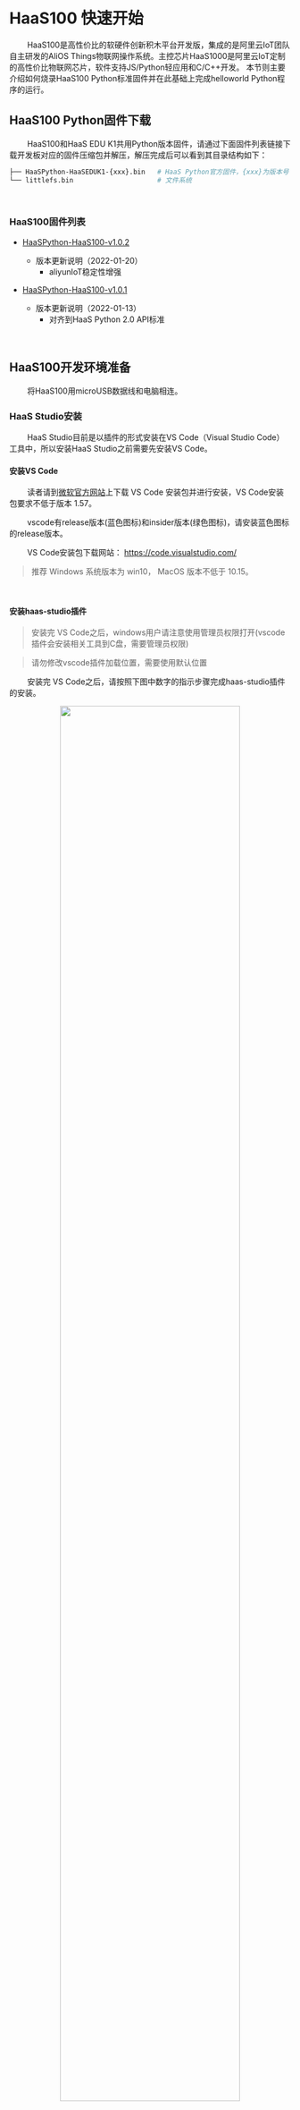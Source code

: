 # HaaS100 快速开始
&emsp;&emsp;
HaaS100是高性价比的软硬件创新积木平台开发版，集成的是阿里云IoT团队自主研发的AliOS Things物联网操作系统。主控芯片HaaS1000是阿里云IoT定制的高性价比物联网芯片，软件支持JS/Python轻应用和C/C++开发。
本节则主要介绍如何烧录HaaS100 Python标准固件并在此基础上完成helloworld Python程序的运行。

## HaaS100 Python固件下载

&emsp;&emsp;
HaaS100和HaaS EDU K1共用Python版本固件，请通过下面固件列表链接下载开发板对应的固件压缩包并解压，解压完成后可以看到其目录结构如下：
```bash
├── HaaSPython-HaaSEDUK1-{xxx}.bin   # HaaS Python官方固件，{xxx}为版本号
└── littlefs.bin                     # 文件系统
```

&emsp;&emsp;
### HaaS100固件列表

* [HaaSPython-HaaS100-v1.0.2](https://hli.aliyuncs.com/p/config/HaaS_Python/HaaSPython-HaaSEDUK1-v1.0.2.zip)
  * 版本更新说明（2022-01-20）
    * aliyunIoT稳定性增强

* [HaaSPython-HaaS100-v1.0.1](https://hli.aliyuncs.com/o/config/HaaS_Python/HaaSPython-HaaSEDUK1-1.0.1.zip)
  * 版本更新说明（2022-01-13）
    * 对齐到HaaS Python 2.0 API标准
<br>

## HaaS100开发环境准备
&emsp;&emsp;
将HaaS100用microUSB数据线和电脑相连。

### HaaS Studio安装
&emsp;&emsp;
HaaS Studio目前是以插件的形式安装在VS Code（Visual Studio Code）工具中，所以安装HaaS Studio之前需要先安装VS Code。

#### 安装VS Code

&emsp;&emsp;
读者请到[微软官方网站](https://code.visualstudio.com/)上下载 VS Code 安装包并进行安装，VS Code安装包要求不低于版本 1.57。

&emsp;&emsp;
vscode有release版本(蓝色图标)和insider版本(绿色图标)，请安装蓝色图标的release版本。

&emsp;&emsp;
VS Code安装包下载网站： https://code.visualstudio.com/

> 推荐 Windows 系统版本为 win10， MacOS 版本不低于 10.15。
<br>


#### 安装haas-studio插件

> 安装完 VS Code之后，windows用户请注意使用管理员权限打开(vscode插件会安装相关工具到C盘，需要管理员权限)

> 请勿修改vscode插件加载位置，需要使用默认位置

&emsp;&emsp;
安装完 VS Code之后，请按照下图中数字的指示步骤完成haas-studio插件的安装。

<div align="center">
<img src=https://hli.aliyuncs.com/haas-static/haasapi/Python/docs/zh-CN/images/1_安装haas_studio_插件.png width=80%/>
</div>

&emsp;&emsp;
插件第一次安装完成后，会提示安装相关工具才能激活插件，请同意安装相关工具。第一次新建或者打开python轻应用工程，也会安装轻应用开发相关工具，同样需要同意安装。

<div align="center">
<img src=../images/haas-studio-tool-install.png width=80%/>
</div>

&emsp;&emsp;
插件安装完成后，则 VSCode 左下角的状态栏会显示"快速开始"的图标，如下图所示。

<div align="center">
<img src=../images/haas-studio-startup-page.png width=80%/>
</div>

&emsp;&emsp;
一般情况下，左下角只会显示快速开始图标，如果打开或者新建了某个Python工程，则会在VSCode底部的状态栏展开如下一排按钮，这些按钮的功能如下图所示：

<div align="center">
<img src=https://hli.aliyuncs.com/haas-static/haasapi/Python/docs/zh-CN/images/1_HaaS_Studio_Python工程按钮.png width=40%/>
</div>

&emsp;&emsp;
为了方便开发，还可以打开高级串口模式，在当前的工程目录下，存在.vscode这样一个文件夹，找到里面的settings.json文件，将pythonAdvanced选项设置成enable即可，打开方式如下：
* 注意高级模式某些平台可能不支持，比如低版本的linux，M1系列MACOS等，如果平台不支持，会自动设置成 disable。

<div align="center">
<img src=../images/haas-studio-python-advance.png width=80%/>
</div>

&emsp;&emsp;
python高级模式打开之后，这些按钮的功能变成如下图所示：

<div align="center">
<img src=../images/haas-studio-python-advance-enable.png width=40%/>
</div>

### HaaS100串口名称确认
#### Windows系统

&emsp;&emsp;
读者请通过控制面板下的设备管理器，查询当前电脑下HaaS100插入后新增的端口。下图中显示HaaS EDUK1连接后新增的串口为“COM7”。
> 注意：每台PC的串口可能都不一样，如果有多个串口，可以断开PC和HaaS100之间的连线，然后将PC和HaaS100相连，找到新增的那个串口。

![HaaS100串口示意图](https://hli.aliyuncs.com/haas-static/haasapi/Python/docs/zh-CN/images/1_HaaS_EDU_K1_WINDOWS_COM.png)

&emsp;&emsp;
如果连接HaaS100之前和之后，没有新增串口，则需要安装HaaS100的串口驱动，[请点我下载](https://www.silabs.com/documents/public/software/CP210x_Universal_Windows_Driver.zip)。

<br>

#### MAC系统

&emsp;&emsp;
如果您的电脑是MAC系统，系统会自带HaaS100 UART驱动程序，无需单独安装。可以在命令行中通过如下命令查看HaaS100接到电脑之前和之后串口列表的差异确认HaaS100串口名称。

```
# 接入HaaS100之前
(base) ➜  ~ ls /dev/tty.usb*
zsh: no matches found: /dev/tty.usb*

# 接入HaaS100之后
(base) ➜  ~ ls /dev/tty.usb*
/dev/tty.usbserial-A908XGRO
```

&emsp;&emsp;
其中接入HaaS100之后新出现的"/dev/tty.usbserial-A908XGRO"即为HaaS100所对应的串口。
> 注意：每台PC的串口可能都不一样，上面只是笔者电脑上面的串口信息。

<br>

## 固件烧录过程

&emsp;&emsp;
烧录此固件需使用HaaS-Studio集成开发环境。

<br>
1. 点击“快速开始”按钮后选择“烧录工具”按钮。如下图所示。
<div align="center">
<img src=https://hli.aliyuncs.com/haas-static/haasapi/Python/docs/zh-CN/images/1_HaaS_Studio_固件烧录.png width=75%/>
</div>
2. 选择好HaaS100对应的“串口名字” <br>
3. 选择固件所在路径（上面“固件下载”步骤中解压出来的名为HaaSPython-HaaS-EDU-K1-{xxx}.bin的文件） <br>
4. 选择文件系统所在路径（上面“固件下载”步骤中解压出来的名为lilttlefs.bin的文件） <br>
5. 点击“开始烧录”按钮，HaaS Studio便会将此固件烧录到开发板中，如下图所示。 <br>

> 下图中是笔者电脑中的串口好和固件名称，请读者按照根据串口和固件实际路径进行选择。

> 如果“串口名字”下拉框中没有正确的串口号，可以拔插HaaS100的USB口后，点击“刷新”按钮刷新串口列表。

<div align="center">
<img src=../images/haas-studio-firmware-burn.png width=85%/>
</div>

&emsp;&emsp;
烧录过程中命令行窗口会输出如下日志，烧录完成，终端日志中会提示"Burn xxxx success."。

```log
...
CCCC
<<< 0x43
Packet 0 >>>
<<< 0x6
<<< 0x43
Packet 2656 / 2656 >>>  <<< ACK
File: HaaSPython-HaaSEDUK1-1.0.1.bin
Size: 2718744Bytes
...
CCCC
<<< 0x43
Packet 0 >>>
<<< 0x6
<<< 0x43
Packet 4792 / 4792 >>>  <<< ACK
EOF
>>> EOT
<<< 0x15
>>> EOT
<<< 0x6
<<< 0x43
Packet End >>>
<<< 0x6
File: littlefs.bin
Size: 4907008Bytes
Swap AB partition
...
Burn "[('/Users/xxx/Downloads/HaaSPython-HaaSEDUK1/HaaSPython-HaaSEDUK1-1.0.1.bin', '0'), ('/Users/xxx/Downloads/HaaSPython-HaaSEDUK1/littlefs.bin', '0xB32000')]" success.
```

<br>

&emsp;&emsp;
如果在烧录的过程中如果命令行中会出现如下提示，请按下HaaS100上复位按钮重启设备。

```log
"Please reboot the board manually"
```

<br>

&emsp;&emsp;
经过上面的步骤HaaS Python固件就烧录到HaaS100开发板中去了。

### 固件版本确认
&emsp;&emsp;
固件烧录完成后，如何确认固件真的有更新到硬件中呢？可以通过如下的方法确认：

&emsp;&emsp;
通过串口工具打开HaaS100开发板串口（注意波特率选择1500000），此时在串口工具中敲击回车，会有三种情况：
1. 敲击回车后会出现“>>>”符号，">>>"代表已经进入到Python的REPL模式中。
2. 敲击回车后出现"#"符号，则代表HaaS100内部没有没有运行Python引擎，此时可以在串口中输入"python"然后敲击回车启动Python引擎；执行“python”之后再敲击回车，如果出现">>>"则代表python引擎启动成功，并且进入到了Python的REPL模式
3. 敲击回车后未出现">>>"或“#”符号，则一般是因为您的开发板正在运行程序没办法接收串口命令。此时，可以同时按下Ctrl+C两个按键，尝试打断当前的python脚本。如果按很多次Ctrl+C之后仍然没有出现">>>"，则大概率是因为开发板运行的程序死机，可以尝试按住“Ctrl+C”再对开发板进行硬件复位，直到出现“#”或“>>>”。

&emsp;&emsp;
在REPL模式中输入“import uos; uos.version_info()”指令回车执行，HaaS Python则会将版本号信息输出到串口中。如下图所示，其版本信息遵循“HaaSPython-ESP32-\<version>-\<buildtime>”的格式，其中：
* \<version\>：代表HaaS Python版本号。
* \<buildtime\>：代表固件编译时间。

<div align="center">
<img src=https://hli.aliyuncs.com/haas-static/haasapi/Python/docs/zh-CN/images/HaaSPython_版本号确认_HaaS_EDU_K1.png width=50%/>
</div>

> MACOS建议使用picocom串口工具；Windows系统推荐使用Putty串口工具。

## HaaS100 helloworld例程

### 创建helloworld工程
&emsp;&emsp;
请遵循如下的步骤完成helloworld Python工程的创建。

&emsp;&emsp;
如下图所示，点击HaaS Studio的"快速开始"按键会弹出HaaS Studio的欢迎页面，请选择“创建项目”，如下图所示：

<div align="center">
<img src=https://hli.aliyuncs.com/haas-static/haasapi/Python/docs/zh-CN/images/1_HaaS_Studio_创建项目向导.png width=60%/>
</div>

&emsp;&emsp;
根据创建工程向导，开发者输入/选择相关的信息即可。下面以在HaaS100上面创建hellworld示例程序为例演示工程进行，步骤如下:
> 注意事项： 文件夹不要有`中文，空格及其他异常`字符。

1. 输入项目名称
2. 选择工作区所在路径
3. 选择硬件类型
4. 选择编程语言
5. 选择解决方案模板
<div align="center">
<img src=https://hli.aliyuncs.com/haas-static/haasapi/Python/docs/zh-CN/images/1_HaaS_Studio_Python创建工程_项目名称_HaaS100.png width=60%/>
</div>

&emsp;&emsp;
然后点击“立即创建”按钮，在随后的步骤中确认输入的信息无误，点击“确认”，等待工程创建完成后，VS Code会自动打开新创建的工程。就可以在左侧的文件浏览页面中看到刚刚创建的helloworld工程。

<div align="center">
<img src=https://hli.aliyuncs.com/haas-static/haasapi/Python/docs/zh-CN/images/1_HaaS_Studio_Python_helloworld_代码_HaaS100.png width=80%/>
</div>


### 推送脚本到设备

&emsp;&emsp;
点击HaaS-Studio的“部署运行”按钮（<img src=https://hli.aliyuncs.com/haas-static/haasapi/Python/docs/zh-CN/images/1_HaaS_Studio_部署运行.png width=5%/>），HaaS Studio工具上面会弹出如下的选择框，请按照如下的步骤逐步选择完成后，HaaS-Studio开始推出送固件。
<div align="center">
<img src=../images/1_HaaS_Studio_Python_本地推送脚本.png width=60%/>
</div>

&emsp;&emsp;
推送固件过程中会提示重启开发板，此时需要开发者按下HaaS100上复位按钮重启开发板。
<div align="center">
<img src=https://hli.aliyuncs.com/haas-static/haasapi/Python/docs/zh-CN/images/1_HaaS_Studio_Python_HaaS_EDU_K1_推送脚脚本提示.png width=70%/>
</div>

&emsp;&emsp;
脚本开始推送脚本后，VS Code的命令行窗口会有如下提示：
```
amp shakehand begin...
b'Z'
b'Z'
b'Z'
b'Z'
start to send amp_boot cmd
start to send file cmd
amp shakehand success
<<< 0x43
Packet 0 >>>
<<< 0x6
<<< 0x43
Packet 1 >>>
...
```

&emsp;&emsp;
脚本推送完成后，VS Code的命令行窗口会有如下提示：
```
Ymodem transfer file finish
send cmd exit
```

> 如果烧录出现问题，请联系HaaS小二解决推送问题。

</details>

<br>
&emsp;&emsp;
推送此脚本到HaaS100之后，点击HaaS Studio的“串口”按钮后选择正确的串口并设定波特率为1500000之后，就可以看到设备周期性的打印如下日志。

```
...
helloworld
helloworld
helloworld
...
```

### 例程Python脚本说明

&emsp;&emsp;
helloworld工程中的main.py脚本内容如下，各行代码的功能请参考下面代码的注释。

```python
#!/usr/bin/env python
# -*- encoding: utf-8 -*-

import utime   # 延时函数在utime库中

if __name__ == '__main__':
    while True:             # 无限循环
        print("helloworld")  # 打印"helloworld"字串到串口中
        utime.sleep(1)      # 打印完之后休眠1秒
```

&emsp;&emsp;
helloworld例程运行起来就说明HaaS Python开发环境安装好了。接下来是对公测案例的说明。

&emsp;&emsp;
快速入门完成之后，建议您进入我们的[趣味案例专区](https://haas.iot.aliyun.com/solution)，快速体验更多有意思的案例。

&emsp;&emsp;
如果您想了解如何从浅到深完成一个完整的物联网应用的开发，建议您进入我们的[学习中心](https://haas.iot.aliyun.com/learning)进行学习。

&emsp;&emsp;
如果您想了解HaaS开发框架目前有哪些外设驱动可用，建议您进入我们的[硬件积木](https://haas.iot.aliyun.com/solution/hardware)查看目前支持的硬件积列表。

&emsp;&emsp;
如果您想看HaaS Python都提供哪些库和API，请点击左侧导航栏查看。
<br>
